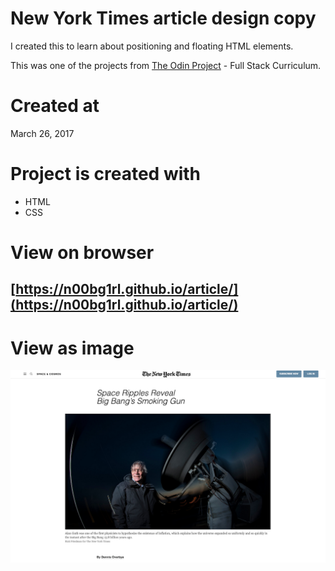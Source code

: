 # New York Times article design copy

I created this to learn about positioning and floating HTML elements.

This was one of the projects from [The Odin Project](https://www.theodinproject.com/home) - Full Stack Curriculum.

# Created at

March 26, 2017

# Project is created with

* HTML
* CSS

# View on browser

## [https://n00bg1rl.github.io/article/](https://n00bg1rl.github.io/article/)

# View as image

![github](./assets/images/github.png)
